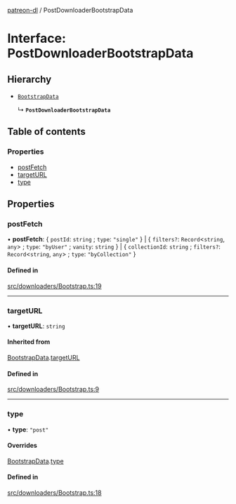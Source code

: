 [patreon-dl](../README.md) / PostDownloaderBootstrapData

# Interface: PostDownloaderBootstrapData

## Hierarchy

- [`BootstrapData`](BootstrapData.md)

  ↳ **`PostDownloaderBootstrapData`**

## Table of contents

### Properties

- [postFetch](PostDownloaderBootstrapData.md#postfetch)
- [targetURL](PostDownloaderBootstrapData.md#targeturl)
- [type](PostDownloaderBootstrapData.md#type)

## Properties

### postFetch

• **postFetch**: \{ `postId`: `string` ; `type`: ``"single"``  } \| \{ `filters?`: `Record`\<`string`, `any`\> ; `type`: ``"byUser"`` ; `vanity`: `string`  } \| \{ `collectionId`: `string` ; `filters?`: `Record`\<`string`, `any`\> ; `type`: ``"byCollection"``  }

#### Defined in

[src/downloaders/Bootstrap.ts:19](https://github.com/patrickkfkan/patreon-dl/blob/2e8088d/src/downloaders/Bootstrap.ts#L19)

___

### targetURL

• **targetURL**: `string`

#### Inherited from

[BootstrapData](BootstrapData.md).[targetURL](BootstrapData.md#targeturl)

#### Defined in

[src/downloaders/Bootstrap.ts:9](https://github.com/patrickkfkan/patreon-dl/blob/2e8088d/src/downloaders/Bootstrap.ts#L9)

___

### type

• **type**: ``"post"``

#### Overrides

[BootstrapData](BootstrapData.md).[type](BootstrapData.md#type)

#### Defined in

[src/downloaders/Bootstrap.ts:18](https://github.com/patrickkfkan/patreon-dl/blob/2e8088d/src/downloaders/Bootstrap.ts#L18)
